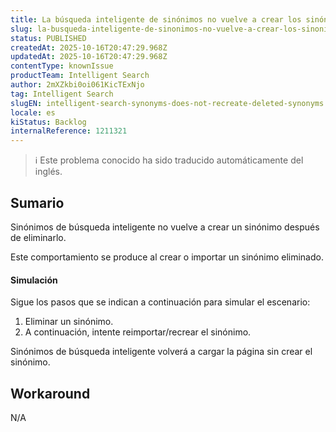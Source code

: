 ```yaml
---
title: La búsqueda inteligente de sinónimos no vuelve a crear los sinónimos eliminados.
slug: la-busqueda-inteligente-de-sinonimos-no-vuelve-a-crear-los-sinonimos-eliminados
status: PUBLISHED
createdAt: 2025-10-16T20:47:29.968Z
updatedAt: 2025-10-16T20:47:29.968Z
contentType: knownIssue
productTeam: Intelligent Search
author: 2mXZkbi0oi061KicTExNjo
tag: Intelligent Search
slugEN: intelligent-search-synonyms-does-not-recreate-deleted-synonyms
locale: es
kiStatus: Backlog
internalReference: 1211321
---
```


>ℹ️ Este problema conocido ha sido traducido automáticamente del inglés.

## Sumario


Sinónimos de búsqueda inteligente no vuelve a crear un sinónimo después de eliminarlo.

Este comportamiento se produce al crear o importar un sinónimo eliminado.



#### Simulación


Sigue los pasos que se indican a continuación para simular el escenario:


1. Eliminar un sinónimo.
2. A continuación, intente reimportar/recrear el sinónimo.

Sinónimos de búsqueda inteligente volverá a cargar la página sin crear el sinónimo.


## Workaround


N/A




